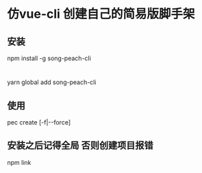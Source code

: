 # 仿vue-cli 创建自己的简易版脚手架
<!-- "ora": "^5.4.0"   新版本6..0.0老是报错-->
## 安装

npm install -g  song-peach-cli

#

yarn global add song-peach-cli
## 使用
pec create <yourname> [-f|--force]

## 安装之后记得全局  否则创建项目报错
npm link 

# 




